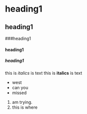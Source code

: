 # heading1
## heading1
###heading1
#### heading1
##### heading1
this is *italics* is text
this is **italics** is text
- west
- can you
- missed
1. am trying.
2. this is where

